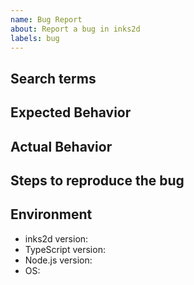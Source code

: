 ```yaml
---
name: Bug Report
about: Report a bug in inks2d
labels: bug
---
```


## Search terms

<!-- Include keywords that might help others with the same problem find this issue -->

## Expected Behavior

<!-- How did you expect inks2d to work? -->

## Actual Behavior

<!-- What does inks2d fail to do? -->

## Steps to reproduce the bug

<!--
If possible, please create a *minimal* repo reproducing your problem and link it.
You can easily do this by submitting a pull request to https://github.com/inkasadev/inks2d-repros
which changes the files necessary to reproduce your bug.

If this is not possible, include at least:
    1. Installed packages + versions
    2. The code inks2d doesn't work on
    3. tsconfig.json
    4. How you are running inks2d + any relevant configuration files
-->

## Environment

-   inks2d version:
-   TypeScript version:
-   Node.js version:
-   OS: